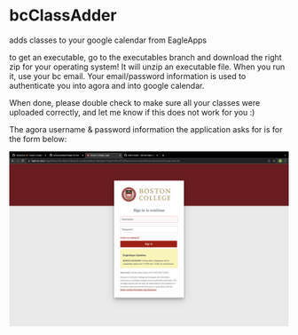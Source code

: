 # bcClassAdder
adds classes to your google calendar from EagleApps

to get an executable, go to the executables branch and download the right zip for your operating system! It will unzip an executable file. When you run it, use your bc email. Your email/password information is used to authenticate you into agora and into google calendar. 

When done, please double check to make sure all your classes were uploaded correctly, and let me know if this does not work for you :)

The agora username & password information the application asks for is for the form below:

![Picture](images/agoraimage.png?raw=true)

